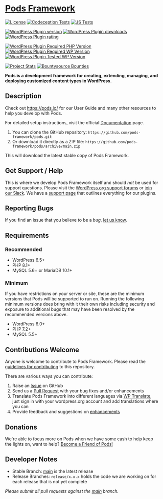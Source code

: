 # [Pods Framework](https://pods.io) #
[![License](https://img.shields.io/badge/license-GPL--2.0%2B-green.svg)](https://github.com/pods-framework/pods/blob/main/license.txt)
[![Codeception Tests](https://github.com/pods-framework/pods/workflows/Codeception%20Tests/badge.svg)](https://github.com/pods-framework/pods/actions/workflows/tests-php.yml)
[![JS Tests](https://github.com/pods-framework/pods/workflows/JS%20Tests/badge.svg)](https://github.com/pods-framework/pods/actions/workflows/tests-js.yml)

[![WordPress Plugin version](https://img.shields.io/wordpress/plugin/v/pods.svg?style=flat)](https://wordpress.org/plugins/pods/)
[![WordPress Plugin downloads](https://img.shields.io/wordpress/plugin/dt/pods.svg?style=flat)](https://wordpress.org/plugins/pods/)
[![WordPress Plugin rating](https://img.shields.io/wordpress/plugin/r/pods.svg?style=flat)](https://wordpress.org/plugins/pods/)

[![WordPress Plugin Required PHP Version](https://img.shields.io/wordpress/plugin/required-php/pods)](https://wordpress.org/plugins/pods/)
[![WordPress Plugin Required WP Version](https://img.shields.io/wordpress/plugin/wp-version/pods)](https://wordpress.org/plugins/pods/)
[![WordPress Plugin Tested WP Version](https://img.shields.io/wordpress/plugin/tested/pods)](https://wordpress.org/plugins/pods/)

[![Project Stats](https://www.openhub.net/p/pods-framework/widgets/project_thin_badge.gif)](https://www.openhub.net/p/pods-framework)
[![Bountysource Bounties](https://api.bountysource.com/badge/tracker?tracker_id=247358)](https://www.bountysource.com/teams/pods-framework/issues?tracker_ids=247358)

**Pods is a development framework for creating, extending, managing, and deploying customized content types in WordPress.**

## Description

Check out <https://pods.io/> for our User Guide and many other resources to help you develop with Pods.

For detailed setup instructions, visit the official [Documentation](https://docs.pods.io/) page.

1. You can clone the GitHub repository: `https://github.com/pods-framework/pods.git`
2. Or download it directly as a ZIP file: `https://github.com/pods-framework/pods/archive/main.zip`

This will download the latest stable copy of Pods Framework.

## Get Support / Help

This is where we develop Pods Framework itself and should _not_ be used for support questions. Please visit the [WordPress.org support forums](https://wordpress.org/support/plugin/pods/) or [join our Slack](https://support.pods.io/chat/). We have a [support page](https://support.pods.io/) that outlines everything for our plugins.

## Reporting Bugs

If you find an issue that you believe to be a *bug*, [let us know](https://github.com/pods-framework/pods/issues/new/choose).

## Requirements

### Recommended

* WordPress 6.5+
* PHP 8.1+
* MySQL 5.6+ or MariaDB 10.1+

### Minimum

If you have restrictions on your server or site, these are the minimum versions that Pods will be supported to run on. Running the following minimum versions does bring with it their own risks including security and exposure to additional bugs that may have been resolved by the recommended versions above. 

* WordPress 6.0+
* PHP 7.2+
* MySQL 5.5+

## Contributions Welcome

Anyone is welcome to contribute to Pods Framework. Please read the [guidelines for contributing](docs/CONTRIBUTING.md) to this repository.

There are various ways you can contribute:

1. Raise an [Issue](https://github.com/pods-framework/pods/issues) on GitHub
2. Send us a [Pull Request](https://github.com/pods-framework/pods/pulls) with your bug fixes and/or enhancements
3. Translate Pods Framework into different languages via [WP Translate](https://translate.wordpress.org/projects/wp-plugins/pods), just sign in with your wordpress.org account and add translations where you can
4. Provide feedback and suggestions on [enhancements](https://github.com/pods-framework/pods/issues/new/choose)

## Donations

We're able to focus more on Pods when we have some cash to help keep the lights on, want to help? [Become a Friend of Pods!](https://friends.pods.io/)

## Developer Notes

* Stable Branch: [main](https://github.com/pods-framework/pods/tree/main) is the latest release
* Release Branches: `release/x.x.x` holds the code we are working on for each release that is not yet complete

<em>Please submit all pull requests against the [main](https://github.com/pods-framework/pods/tree/main) branch.</em>
